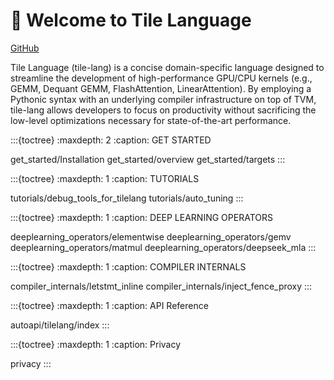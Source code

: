 # 👋 Welcome to Tile Language

[GitHub](https://github.com/tile-ai/tilelang)

Tile Language (tile-lang) is a concise domain-specific language designed to streamline 
the development of high-performance GPU/CPU kernels (e.g., GEMM, Dequant GEMM, FlashAttention, LinearAttention). 
By employing a Pythonic syntax with an underlying compiler infrastructure on top of TVM, 
tile-lang allows developers to focus on productivity without sacrificing the 
low-level optimizations necessary for state-of-the-art performance.

:::{toctree}
:maxdepth: 2
:caption: GET STARTED

get_started/Installation
get_started/overview
get_started/targets
:::


:::{toctree}
:maxdepth: 1
:caption: TUTORIALS

tutorials/debug_tools_for_tilelang
tutorials/auto_tuning
:::

:::{toctree}
:maxdepth: 1
:caption: DEEP LEARNING OPERATORS

deeplearning_operators/elementwise
deeplearning_operators/gemv
deeplearning_operators/matmul
deeplearning_operators/deepseek_mla
:::

:::{toctree}
:maxdepth: 1
:caption: COMPILER INTERNALS

compiler_internals/letstmt_inline
compiler_internals/inject_fence_proxy
:::

:::{toctree}
:maxdepth: 1
:caption: API Reference

autoapi/tilelang/index
:::

:::{toctree}
:maxdepth: 1
:caption: Privacy

privacy
:::
